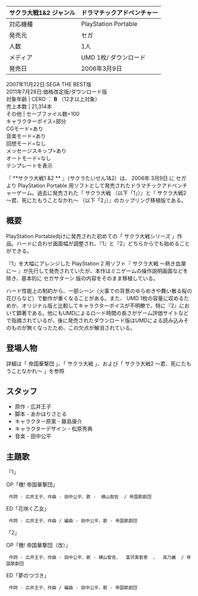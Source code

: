 サクラ大戦1&2  ジャンル  |  ドラマチックアドベンチャー   
---|---  
対応機種  |  PlayStation Portable   
発売元  |  セガ   
人数  |  1人   
メディア  |  UMD  1枚/  ダウンロード   
発売日  |  2006年3月9日   
2007年11月22日:SEGA THE BEST版  
2011年7月28日:価格改定版/ダウンロード版  
対象年齢  |  CERO  ：  **B** （12才以上対象）   
売上本数  |  21,314本     
その他  |  セーブファイル数=100   
キャラクターボイス=部分  
CGモード=あり  
音楽モード=あり  
回想モード=なし  
メッセージスキップ=あり  
オートモード=なし  
テンプレートを表示  
  
『 **サクラ大戦1 &2 ** 』（サクラたいせん1&2）は、  2006年  3月9日  に  セガ  より  PlayStation Portable
用ソフトとして発売されたドラマチックアドベンチャーゲーム。過去に発売された『  サクラ大戦  （以下「1」）』と『  サクラ大戦2
〜君、死にたもうことなかれ〜  （以下「2」）』のカップリング移植版である。

##  概要  

PlayStation Portable向けに発売された初めての「  サクラ大戦シリーズ
」作品。ハードに合わせ画面幅が調整され、『1』と『2』どちらからでも始めることができる。

『1』を大幅にアレンジした  PlayStation 2  用ソフト『  サクラ大戦 〜熱き血潮に〜
』が先行して発売されていたが、本作はミニゲームの操作説明画面などを除き、基本的に  セガサターン  版の内容をそのまま移植している。

ハード性能上の制約から、一部シーン（火事での背景のゆらめきや舞い散る桜の花びらなど）で動作が重くなることがある。また、  UMD
1枚の容量に収めるためか、オリジナル版と比較してキャラクターボイスが不明瞭で、特に『2』において顕著である。他にもUMDによるロード時間の長さがゲーム評価サイトなどで指摘されているが、後に発売されたダウンロード版はUMDによる読み込みそのものが無くなったため、この欠点が解消されている。

##  登場人物  

詳細は「  帝国華撃団  」、「  サクラ大戦  」、および「  サクラ大戦2 〜君、死にたもうことなかれ〜  」を参照

##  スタッフ  

  * 原作 -  広井王子 
  * 脚本 -  あかほりさとる 
  * キャラクター原案 -  藤島康介 
  * キャラクターデザイン -  松原秀典 
  * 音楽 -  田中公平 

##  主題歌  

「1」

    

OP「檄! 帝国華撃団」

     作詞 - 広井王子、作曲 - 田中公平、歌 -  横山智佐  / 帝国歌劇団 
ED「花咲く乙女」

     作詞 - 広井王子、作曲 / 編曲 - 田中公平、歌 - 帝国歌劇団 
    
「2」

    

OP「檄! 帝国華撃団（改）」

     作詞 - 広井王子、作曲 - 田中公平、歌 - 横山智佐、  富沢美智恵  、  高乃麗  / 帝国歌劇団 
ED「夢のつづき」

     作詞 - 広井王子、作曲 / 編曲 - 田中公平、歌 - 帝国歌劇団 

